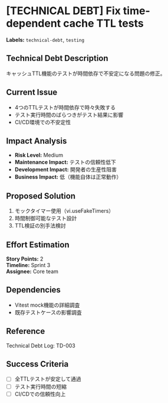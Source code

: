 # [TECHNICAL DEBT] Fix time-dependent cache TTL tests

**Labels:** `technical-debt`, `testing`

## Technical Debt Description
キャッシュTTL機能のテストが時間依存で不安定になる問題の修正。

## Current Issue
- 4つのTTLテストが時間依存で時々失敗する
- テスト実行時間のばらつきがテスト結果に影響
- CI/CD環境での不安定性

## Impact Analysis
- **Risk Level:** Medium
- **Maintenance Impact:** テストの信頼性低下
- **Development Impact:** 開発者の生産性阻害
- **Business Impact:** 低（機能自体は正常動作）

## Proposed Solution
1. モックタイマー使用（vi.useFakeTimers）
2. 時間制御可能なテスト設計
3. TTL検証の別手法検討

## Effort Estimation
**Story Points:** 2  
**Timeline:** Sprint 3  
**Assignee:** Core team

## Dependencies
- Vitest mock機能の詳細調査
- 既存テストケースの影響調査

## Reference
Technical Debt Log: TD-003

## Success Criteria
- [ ] 全TTLテストが安定して通過
- [ ] テスト実行時間の短縮
- [ ] CI/CDでの信頼性向上